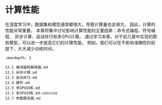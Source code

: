 # 计算性能


在深度学习中，数据集和模型通常都很大，导致计算量也会很大。
因此，计算的性能非常重要。
本章将集中讨论影响计算性能的主要因素：命令式编程、符号编程、
异步计算、自动并行和多GPU计算。
通过学习本章，对于前几章中实现的那些模型，可以进一步提高它们的计算性能。
例如，我们可以在不影响准确性的前提下，大大减少训练时间。

```toc
:maxdepth: 2

12.1 编译器和解释器.md
12.2 异步计算.md
12.3 自动并行.md
12.4 硬件.md
12.5 多GPU训练.md
12.5 多GPU训练.md-concise
12.7 参数服务器.md
```
